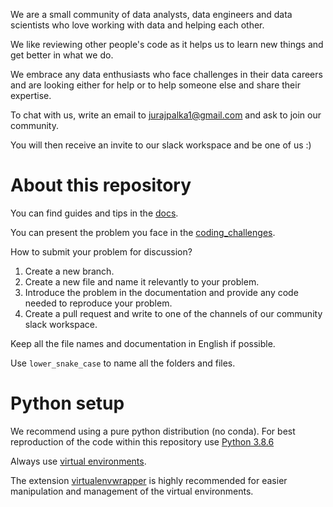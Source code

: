 We are a small community of data analysts, data engineers and data scientists who love working with data and helping each other. 

We like reviewing other people's code as it helps us to learn new things and get better in what we do. 

We embrace any data enthusiasts who face challenges in their data careers and are looking either for help or to help someone else and share their expertise. 

To chat with us, write an email to jurajpalka1@gmail.com and ask to join our community. 

You will then receive an invite to our slack workspace and be one of us :) 

# About this repository

You can find guides and tips in the [docs][4].

You can present the problem you face in the [coding_challenges][5]. 

How to submit your problem for discussion?

1. Create a new branch. 
2. Create a new file and name it relevantly to your problem. 
3. Introduce the problem in the documentation and provide any code needed to reproduce your problem. 
4. Create a pull request and write to one of the channels of our community slack workspace.  

Keep all the file names and documentation in English if possible.

Use `lower_snake_case` to name all the folders and files.

# Python setup
We recommend using a pure python distribution (no conda). 
For best reproduction of the code within this repository use [Python 3.8.6][3]

Always use [virtual environments][2]. 

The extension [virtualenvwrapper][1] is highly recommended for easier manipulation and management of the virtual environments. 

[1]: https://virtualenvwrapper.readthedocs.io/en/latest/
[2]: https://docs.python.org/3/tutorial/venv.html
[3]: https://www.python.org/downloads/release/python-386/
[4]: https://github.com/JurajPalka/data-lovers/tree/master/docs
[5]: https://github.com/JurajPalka/data-lovers/tree/master/coding_challenges